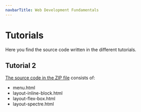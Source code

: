 ```yaml
---
navbarTitle: Web Development Fundamentals
---
```

# Tutorials
Here you find the source code written in the different tutorials.

## Tutorial 2
[The source code in the ZIP file](/course-material/web-development-fundamentals/tutorial-02.zip) consists of:

* menu.html
* layout-inline-block.html
* layout-flex-box.html
* layout-spectre.html